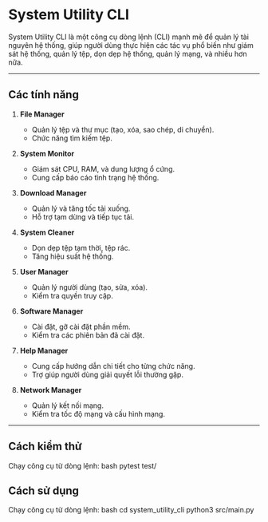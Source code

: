 # System Utility CLI

System Utility CLI là một công cụ dòng lệnh (CLI) mạnh mẽ để quản lý tài nguyên hệ thống, giúp người dùng thực hiện các tác vụ phổ biến như giám sát hệ thống, quản lý tệp, dọn dẹp hệ thống, quản lý mạng, và nhiều hơn nữa.

---

## **Các tính năng**
1. **File Manager**  
   - Quản lý tệp và thư mục (tạo, xóa, sao chép, di chuyển).  
   - Chức năng tìm kiếm tệp.

2. **System Monitor**  
   - Giám sát CPU, RAM, và dung lượng ổ cứng.  
   - Cung cấp báo cáo tình trạng hệ thống.

3. **Download Manager**  
   - Quản lý và tăng tốc tải xuống.  
   - Hỗ trợ tạm dừng và tiếp tục tải.

4. **System Cleaner**  
   - Dọn dẹp tệp tạm thời, tệp rác.  
   - Tăng hiệu suất hệ thống.

5. **User Manager**  
   - Quản lý người dùng (tạo, sửa, xóa).  
   - Kiểm tra quyền truy cập.

6. **Software Manager**  
   - Cài đặt, gỡ cài đặt phần mềm.  
   - Kiểm tra các phiên bản đã cài đặt.

7. **Help Manager**  
   - Cung cấp hướng dẫn chi tiết cho từng chức năng.  
   - Trợ giúp người dùng giải quyết lỗi thường gặp.

8. **Network Manager**  
   - Quản lý kết nối mạng.  
   - Kiểm tra tốc độ mạng và cấu hình mạng.

---
## **Cách kiểm thử**
Chạy công cụ từ dòng lệnh:
bash
pytest test/
## **Cách sử dụng**
Chạy công cụ từ dòng lệnh:
bash
cd system_utility_cli 
python3 src/main.py
